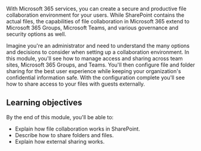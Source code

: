 With Microsoft 365 services, you can create a secure and productive file collaboration environment for your users. While SharePoint contains the actual files, the capabilities of file collaboration in Microsoft 365 extend to Microsoft 365 Groups, Microsoft Teams, and various governance and security options as well.

Imagine you're an administrator and need to understand the many options and decisions to consider when setting up a collaboration environment. In this module, you'll see how to manage access and sharing across team sites, Microsoft 365 Groups, and Teams. You'll then configure file and folder sharing for the best user experience while keeping your organization's confidential information safe. With the configuration complete you'll see how to share access to your files with guests externally.

## Learning objectives

By the end of this module, you'll be able to:

  - Explain how file collaboration works in SharePoint.
  - Describe how to share folders and files.
  - Explain how external sharing works.
